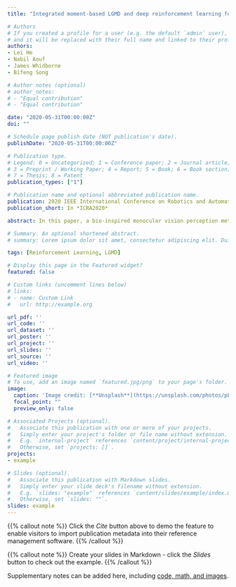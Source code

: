 ```yaml
---
title: "Integrated moment-based LGMD and deep reinforcement learning for UAV obstacle avoidance"

# Authors
# If you created a profile for a user (e.g. the default `admin` user), write the username (folder name) here 
# and it will be replaced with their full name and linked to their profile.
authors:
- Lei He
- Nabil Aouf
- James Whidborne
- Bifeng Song

# Author notes (optional)
# author_notes:
# - "Equal contribution"
# - "Equal contribution"

date: "2020-05-31T00:00:00Z"
doi: ""

# Schedule page publish date (NOT publication's date).
publishDate: "2020-05-31T00:00:00Z"

# Publication type.
# Legend: 0 = Uncategorized; 1 = Conference paper; 2 = Journal article;
# 3 = Preprint / Working Paper; 4 = Report; 5 = Book; 6 = Book section;
# 7 = Thesis; 8 = Patent
publication_types: ["1"]

# Publication name and optional abbreviated publication name.
publication: 2020 IEEE International Conference on Robotics and Automation
publication_short: In *ICRA2020*

abstract: In this paper, a bio-inspired monocular vision perception method combined with a learning-based reaction local planner for obstacle avoidance of micro UAVs is presented. The system is more computationally efficient than other vision-based perception and navigation methods such as SLAM and optical flow because it does not need to calculate accurate distances. To improve the robustness of perception against illuminance change, the input image is remapped using image moment which is independent of illuminance variation. After perception, a local planner is trained using deep reinforcement learning for mapless navigation. The proposed perception and navigation methods are evaluated in some realistic simulation environments. The result shows that this light-weight monocular perception and navigation system works well in different complex environments without accurate depth information.

# Summary. An optional shortened abstract.
# summary: Lorem ipsum dolor sit amet, consectetur adipiscing elit. Duis posuere tellus ac convallis placerat. Proin tincidunt magna sed ex sollicitudin condimentum.

tags: [Reinforcement Learning, LGMD]

# Display this page in the Featured widget?
featured: false

# Custom links (uncomment lines below)
# links:
# - name: Custom Link
#   url: http://example.org

url_pdf: ''
url_code: ''
url_dataset: ''
url_poster: ''
url_project: ''
url_slides: ''
url_source: ''
url_video: ''

# Featured image
# To use, add an image named `featured.jpg/png` to your page's folder. 
image:
  caption: 'Image credit: [**Unsplash**](https://unsplash.com/photos/pLCdAaMFLTE)'
  focal_point: ""
  preview_only: false

# Associated Projects (optional).
#   Associate this publication with one or more of your projects.
#   Simply enter your project's folder or file name without extension.
#   E.g. `internal-project` references `content/project/internal-project/index.md`.
#   Otherwise, set `projects: []`.
projects:
- example

# Slides (optional).
#   Associate this publication with Markdown slides.
#   Simply enter your slide deck's filename without extension.
#   E.g. `slides: "example"` references `content/slides/example/index.md`.
#   Otherwise, set `slides: ""`.
slides: example
---
```


{{% callout note %}}
Click the *Cite* button above to demo the feature to enable visitors to import publication metadata into their reference management software.
{{% /callout %}}

{{% callout note %}}
Create your slides in Markdown - click the *Slides* button to check out the example.
{{% /callout %}}

Supplementary notes can be added here, including [code, math, and images](https://wowchemy.com/docs/writing-markdown-latex/).
